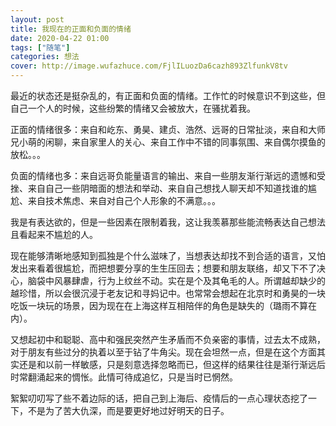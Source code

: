 ```yaml
---
layout: post
title: 我现在的正面和负面的情绪
date: 2020-04-22 01:00
tags: ["随笔"]
categories: 想法
cover: http://image.wufazhuce.com/FjlILuozDa6cazh893ZlfunkV8tv
---
```


最近的状态还是挺杂乱的，有正面和负面的情绪。工作忙的时候意识不到这些，但自己一个人的时候，这些纷繁的情绪又会被放大，在骚扰着我。

正面的情绪很多：来自和屹东、勇昊、建贞、浩然、远哥的日常扯淡，来自和大师兄小萌的闲聊，来自家里人的关心、来自工作中不错的同事氛围、来自偶尔摸鱼的放松。。。

负面的情绪也多：来自远哥负能量语言的输出、来自一些朋友渐行渐远的遗憾和受挫、来自自己一些阴暗面的想法和举动、来自自己想找人聊天却不知道找谁的尴尬、来自技术焦虑、来自对自己个人形象的不满意。。。

我是有表达欲的，但是一些因素在限制着我，这让我羡慕那些能流畅表达自己想法且看起来不尴尬的人。

现在能够清晰地感知到孤独是个什么滋味了，当想表达却找不到合适的语言，又怕发出来看着很尴尬，而把想要分享的生生压回去；想要和朋友联络，却又下不了决心，脑袋中风暴肆虐，行为上纹丝不动。实在是个及其龟毛的人。所谓越却缺少的越珍惜，所以会很沉浸于老友记和寻妈记中。也常常会想起在北京时和勇昊的一块吃饭一块玩的场景，因为现在在上海这样互相陪伴的角色是缺失的（璐雨不算在内）。

又想起初中和聪聪、高中和强民突然产生矛盾而不负亲密的事情，过去太不成熟，对于朋友有些过分的执着以至于钻了牛角尖。现在会坦然一点，但是在这个方面其实还是和以前一样敏感，只是刻意选择忽略而已，但这样的结果往往是渐行渐远后时常翻涌起来的惆怅。此情可待成追忆，只是当时已惘然。

絮絮叨叨写了些不着边际的话，把自己到上海后、疫情后的一点心理状态挖了一下，不是为了苦大仇深，而是要更好地过好明天的日子。